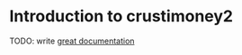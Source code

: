 # Introduction to crustimoney2

TODO: write [great documentation](http://jacobian.org/writing/what-to-write/)
